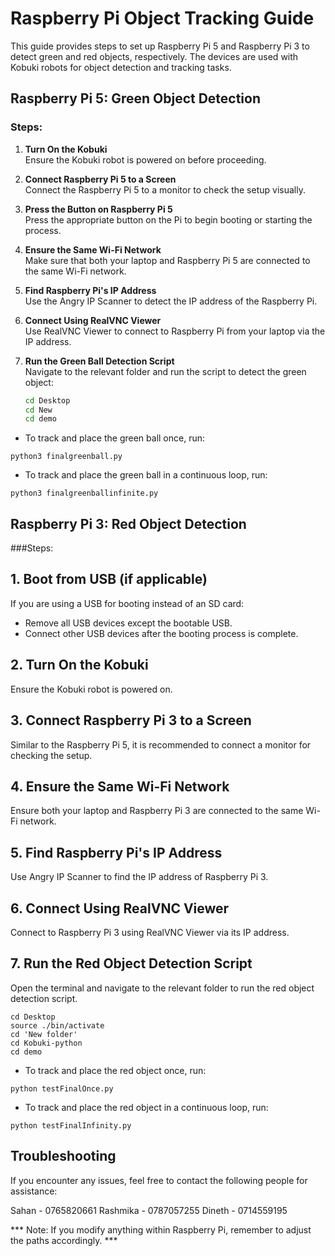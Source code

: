 # Raspberry Pi Object Tracking Guide

This guide provides steps to set up Raspberry Pi 5 and Raspberry Pi 3 to detect green and red objects, respectively. The devices are used with Kobuki robots for object detection and tracking tasks.

## Raspberry Pi 5: Green Object Detection

### Steps:
1. **Turn On the Kobuki**  
   Ensure the Kobuki robot is powered on before proceeding.

2. **Connect Raspberry Pi 5 to a Screen**  
   Connect the Raspberry Pi 5 to a monitor to check the setup visually.

3. **Press the Button on Raspberry Pi 5**  
   Press the appropriate button on the Pi to begin booting or starting the process.

4. **Ensure the Same Wi-Fi Network**  
   Make sure that both your laptop and Raspberry Pi 5 are connected to the same Wi-Fi network.

5. **Find Raspberry Pi's IP Address**  
   Use the Angry IP Scanner to detect the IP address of the Raspberry Pi.

6. **Connect Using RealVNC Viewer**  
   Use RealVNC Viewer to connect to Raspberry Pi from your laptop via the IP address.

7. **Run the Green Ball Detection Script**  
   Navigate to the relevant folder and run the script to detect the green object:
   
   ```bash
   cd Desktop
   cd New
   cd demo

* To track and place the green ball once, run:
```
python3 finalgreenball.py
```
* To track and place the green ball in a continuous loop, run:
```
python3 finalgreenballinfinite.py
```

## Raspberry Pi 3: Red Object Detection
###Steps:
## 1. **Boot from USB (if applicable)**
If you are using a USB for booting instead of an SD card:
- Remove all USB devices except the bootable USB.
- Connect other USB devices after the booting process is complete.

## 2. **Turn On the Kobuki**
Ensure the Kobuki robot is powered on.

## 3. **Connect Raspberry Pi 3 to a Screen**
Similar to the Raspberry Pi 5, it is recommended to connect a monitor for checking the setup.

## 4. **Ensure the Same Wi-Fi Network**
Ensure both your laptop and Raspberry Pi 3 are connected to the same Wi-Fi network.

## 5. **Find Raspberry Pi's IP Address**
Use Angry IP Scanner to find the IP address of Raspberry Pi 3.

## 6. **Connect Using RealVNC Viewer**
Connect to Raspberry Pi 3 using RealVNC Viewer via its IP address.

## 7. **Run the Red Object Detection Script**
Open the terminal and navigate to the relevant folder to run the red object detection script.

```
cd Desktop
source ./bin/activate
cd 'New folder'
cd Kobuki-python
cd demo
```
* To track and place the red object once, run:
```
python testFinalOnce.py
```
* To track and place the red object in a continuous loop, run:
```
python testFinalInfinity.py
```
## Troubleshooting
If you encounter any issues, feel free to contact the following people for assistance:

Sahan - 0765820661
Rashmika - 0787057255
Dineth - 0714559195

*** Note:
If you modify anything within Raspberry Pi, remember to adjust the paths accordingly. ***
